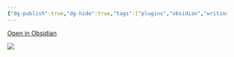 ```yaml
---
{"dg-publish":true,"dg-hide":true,"tags":["plugins","obsidian","writing"],"permalink":"/1-project-mad-bear/obsidian/style-settings/","hide":true,"dgPassFrontmatter":true}
---
```



[Open in Obsidian](obsidian://show-plugin?id=obsidian-style-settings)

![](https://i.imgur.com/aAloToC.png)